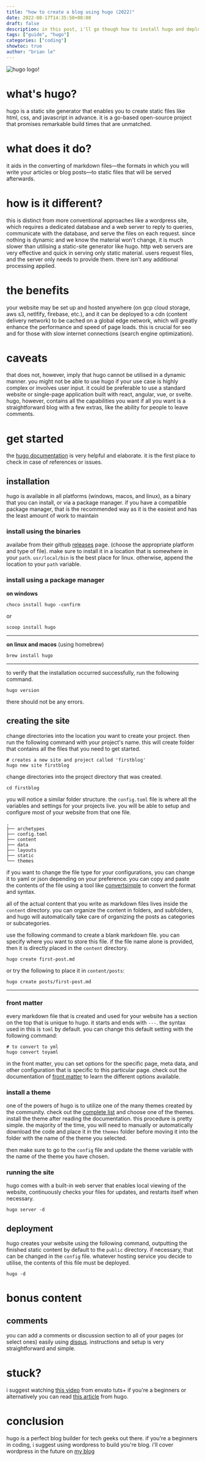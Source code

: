 ```yaml
---
title: "how to create a blog using hugo (2022)"
date: 2022-08-17T14:35:50+08:00
draft: false
description: in this post, i'll go though how to install hugo and deploy your blog!
tags: ["guide", "hugo"]
categories: ["coding"]
showtoc: true
author: "brian le"
---
```


![hugo logo!](/hugo-logo.png)

# what's hugo?

hugo is a static site generator that enables you to create static files like html, css, and javascript in advance. it is a go-based open-source project that promises remarkable build times that are unmatched.

# what does it do?

it aids in the converting of markdown files—the formats in which you will write your articles or blog posts—to static files that will be served afterwards.

# how is it different?

this is distinct from more conventional approaches like a wordpress site, which requires a dedicated database and a web server to reply to queries, communicate with the database, and serve the files on each request. since nothing is dynamic and we know the material won't change, it is much slower than utilising a static-site generator like hugo. http web servers are very effective and quick in serving only static material. users request files, and the server only needs to provide them. there isn't any additional processing applied.

# the benefits

your website may be set up and hosted anywhere (on gcp cloud storage, aws s3, netlfify, firebase, etc.), and it can be deployed to a cdn (content delivery network) to be cached on a global edge network, which will greatly enhance the performance and speed of page loads. this is crucial for seo and for those with slow internet connections (search engine optimization).

# caveats

that does not, however, imply that hugo cannot be utilised in a dynamic manner. you might not be able to use hugo if your use case is highly complex or involves user input. it could be preferable to use a standard website or single-page application built with react, angular, vue, or svelte. hugo, however, contains all the capabilities you want if all you want is a straightforward blog with a few extras, like the ability for people to leave comments.

# get started

the [hugo documentation](https://gohugo.io/documentation/) is very helpful and elaborate. it is the first place to check in case of references or issues.

## installation

hugo is available in all platforms (windows, macos, and linux), as a binary that you can install, or via a package manager. if you have a compatible package manager, that is the recommended way as it is the easiest and has the least amount of work to maintain

### install using the binaries

availabe from their github [releases](https://github.com/gohugoio/hugo/releases) page. (choose the appropriate platform and type of file). make sure to install it in a location that is somewhere in your `path`. `usr/local/bin` is the best place for linux. otherwise, append the location to your `path` variable.

### install using a package manager

**on windows**

	choco install hugo -confirm

or

	scoop install hugo

---

**on linux and macos** (using homebrew)

	brew install hugo

---

to verify that the installation occurred successfully, run the following command.

	hugo version

there should not be any errors.


## creating the site

change directories into the location you want to create your project. then run the following command with your project's name. this will create folder that contains all the files that you need to get started.

	# creates a new site and project called 'firstblog'
	hugo new site firstblog

change directories into the project directory that was created.

	cd firstblog

you will notice a similar folder structure. the `config.toml` file is where all the variables and settings for your projects live. you will be able to setup and configure most of your website from that one file.

	.
	├── archetypes
	├── config.toml
	├── content
	├── data
	├── layouts
	├── static
	└── themes

if you want to change the file type for your configurations, you can change it to yaml or json depending on your preference. you can copy and paste the contents of the file using a tool like [convertsimple](https://www.convertsimple.com/convert-toml-to-yaml/) to convert the format and syntax.

all of the actual content that you write as markdown files lives inside the `content` directory. you can organize the content in folders, and subfolders, and hugo will automatically take care of organizing the posts as categories or subcategories.

use the following command to create a blank markdown file. you can specify where you want to store this file. if the file name alone is provided, then it is directly placed in the `content` directory.

	hugo create first-post.md

or try the following to place it in `content/posts`:

	hugo create posts/first-post.md

---

### front matter

every markdown file that is created and used for your website has a section on the top that is unique to hugo. it starts and ends with `---`. the syntax used in this is `toml` by default. you can change this default setting with the following command:

	# to convert to yml
	hugo convert toyaml

in the front matter, you can set options for the specific page, meta data, and other configuration that is specific to this particular page. check out the documentation of [front matter](https://gohugo.io/content-management/front-matter/) to learn the different options available.

### install a theme

one of the powers of hugo is to utilize one of the many themes created by the community. check out the [complete list](https://themes.gohugo.io/) and choose one of the themes. install the theme after reading the documentation. this procedure is pretty simple. the majority of the time, you will need to manually or automatically download the code and place it in the `themes` folder before moving it into the folder with the name of the theme you selected.

then make sure to go to the `config` file and update the theme variable with the name of the theme you have chosen.

### running the site

hugo comes with a built-in web server that enables local viewing of the website, continuously checks your files for updates, and restarts itself when necessary.

	hugo server -d

## deployment

hugo creates your website using the following command, outputting the finished static content by default to the `public` directory. if necessary, that can be changed in the `config` file. whatever hosting service you decide to utilise, the contents of this file must be deployed.

	hugo -d

# bonus content

## comments

you can add a comments or discussion section to all of your pages (or select ones) easily using [disqus](https://disqus.com/). instructions and setup is very straightforward and simple.



# stuck?
i suggest watching [this video](https://www.youtube.com/watch?v=hjd9jti_dq4) from envato tuts+ if you're a beginners or alternatively you can read [this article](https://gohugo.io/getting-started/installing) from hugo.

# conclusion
hugo is a perfect blog builder for tech geeks out there. if you're a beginners in coding, i suggest using wordpress to build you're blog. i'll cover wordpress in the future on [my blog](https://notbrian.me/) 

